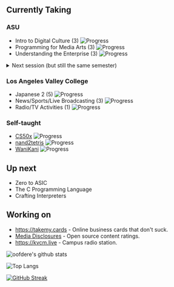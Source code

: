 ## Currently Taking
### ASU
 - Intro to Digital Culture (3) ![Progress](https://progress-bar.dev/11/) <!--- 4/27+7 -->
 - Programming for Media Arts (3) ![Progress](https://progress-bar.dev/8/) <!--- 2/23 -->
 - Understanding the Enterprise (3) ![Progress](https://progress-bar.dev/13/) <!--- 3/23 -->
<details>
<summary>Next session (but still the same semester)</summary>

 - Computational Thinking for Digital Culture (3) ![Progress](https://progress-bar.dev/0/) <!---  -->
 - Prototyping Dreams (3) ![Progress](https://progress-bar.dev/0/) <!---  -->
 - Intro to Physical Computing (3) ![Progress](https://progress-bar.dev/0/) <!---  -->
 
</details>

### Los Angeles Valley College
 - Japanese 2 (5) ![Progress](https://progress-bar.dev/0/)
 - News/Sports/Live Broadcasting (3) ![Progress](https://progress-bar.dev/0/)
 - Radio/TV Activities (1) ![Progress](https://progress-bar.dev/0/)

### Self-taught
 - [CS50x](https://cs50.harvard.edu/x) ![Progress](https://progress-bar.dev/83/)
 - [nand2tetris](https://nand2tetris.org) ![Progress](https://progress-bar.dev/50/)
 - [WaniKani](https://wanikani.com) ![Progress](https://progress-bar.dev/5/)
<!--- Calculation info:
WaniKani has 9060 items total.
K&R has 189 pages excl. appendicies.
-->

## Up next
 - Zero to ASIC
 - The C Programming Language
 - Crafting Interpreters

## Working on
 - https://takemy.cards - Online business cards that don't suck.
 - [Media Disclosures](https://disclosures.media) - Open source content ratings.
 - https://kvcm.live - Campus radio station.

![oofdere's github stats](https://github-readme-stats.vercel.app/api?username=oofdere&count_private=true&show_icons=true)

![Top Langs](https://github-readme-stats.vercel.app/api/top-langs/?username=oofdere&layout=compact&hide=html)

[![GitHub Streak](https://github-readme-streak-stats.herokuapp.com?user=oofdere)](https://git.io/streak-stats)
